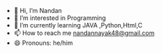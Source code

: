 - 👋 Hi, I’m Nandan
- 👀 I’m interested in Programming
- 🌱 I’m currently learning JAVA ,Python,Html,C
- 📫 How to reach me nandannayak48@gmail.com
- 😄 Pronouns: he/him

<!---
nandunanduu/nandunanduu is a ✨ special ✨ repository because its `README.md` (this file) appears on your GitHub profile.
You can click the Preview link to take a look at your changes.
--->
